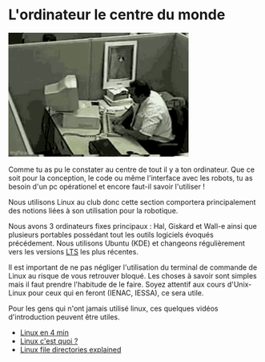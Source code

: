 # L'ordinateur le centre du monde

!["Mettre image d'un mec qui brise son pc au marteau"](../../gifs/destroy_pc.gif)

Comme tu as pu le constater au centre de tout il y a ton ordinateur. Que ce soit pour la conception, le code ou même l'interface avec les robots, tu as besoin d'un pc opérationel et encore faut-il savoir l'utiliser !

Nous utilisons Linux au club donc cette section comportera principalement des notions liées à son utilisation pour la robotique.

Nous avons 3 ordinateurs fixes principaux : Hal, Giskard et Wall-e ainsi que plusieurs portables possédant tout les outils logiciels évoqués précédement. Nous utilisons Ubuntu (KDE) et changeons régulièrement vers les versions [LTS](../../undefined.md) les plus récentes. 

Il est important de ne pas négliger l'utilisation du terminal de commande de Linux au risque de vous retrouver bloqué. Les choses à savoir sont simples mais il faut prendre l'habitude de le faire. Soyez attentif aux cours d'Unix-Linux pour ceux qui en feront (IENAC, IESSA), ce sera utile.

Pour les gens qui n'ont jamais utilisé linux, ces quelques vidéos d'introduction peuvent être utiles. 

+ [Linux en 4 min](https://www.youtube.com/watch?v=pyXYRkB1v28)
+ [Linux c'est quoi ?](https://www.youtube.com/watch?v=xLhCOFWaY_M)
+ [Linux file directories explained](https://www.youtube.com/watch?v=HbgzrKJvDRw)
